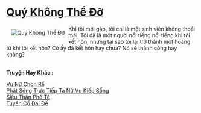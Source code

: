 <a href="https://truyentiki.com/quy-khong-the-do.30551/" title="Quý Không Thể Đỡ"><h1>Quý Không Thể Đỡ</h1></a><div style="display:table"><img align="right" style="float: left; padding: 10px;" src="https://truyentiki.com/a/img/str/src/30551.jpg" alt="Quý Không Thể Đỡ">Khi tôi mới gặp, tôi chỉ là một sinh viên không thoải mái. Tôi đã là một người nổi tiếng nổi tiếng khi tôi kết hôn, nhưng tại sao tôi lại trở thành một hoàng tử khi tôi kết hôn? Cô ấy đã kết hôn hay chưa? Nó sẽ thành công hay không?</div><p><br><b>Truyện Hay Khác :</b></p><a href="https://truyentiki.com/vu-nu-chon-re.30550/" alt="Vu Nữ Chọn Rể">Vu Nữ Chọn Rể</a><br/><a href="https://github.com/nownovels/truyenhay/tree/master/truyenhay/30542/README.md" alt="Phát Sóng Trực Tiếp Ta Nữ Vu Kiếp Sống">Phát Sóng Trực Tiếp Ta Nữ Vu Kiếp Sống</a><br/><a href="https://truyentiki.wordpress.com/2020/06/08/sieu-than-phe-te/" alt="Siêu Thần Phế Tế">Siêu Thần Phế Tế</a><br/><a href="https://github.com/nownovels/truyenhay/tree/master/truyenhay/30474/README.md" alt="Tuyên Cổ Đại Đế">Tuyên Cổ Đại Đế</a><br/>